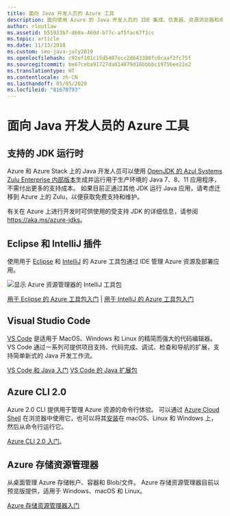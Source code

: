 ```yaml
---
title: 面向 Java 开发人员的 Azure 工具
description: 面向使用 Azure 的 Java 开发人员的 IDE 集成、仿真器、资源浏览器和命令行接口。
author: rloutlaw
ms.assetid: b55923b7-d60a-460d-b77c-af5fac67f1cc
ms.topic: article
ms.date: 11/13/2018
ms.custom: seo-java-july2019
ms.openlocfilehash: c92ef101c15d5407ecc2d643388fc8caaf2fc75f
ms.sourcegitcommit: be67ceba91727da014879d16bbbbc19756ee22e2
ms.translationtype: HT
ms.contentlocale: zh-CN
ms.lasthandoff: 05/05/2020
ms.locfileid: "81670793"
---
```

# <a name="azure-tools-for-java-developers"></a>面向 Java 开发人员的 Azure 工具

## <a name="supported-jdk-runtimes"></a>支持的 JDK 运行时

Azure 和 Azure Stack 上的 Java 开发人员可以使用 [OpenJDK 的 Azul Systems Zulu Enterprise 内部版本](https://www.azul.com/downloads/azure-only/zulu/)生成并运行用于生产环境的 Java 7、8、11 应用程序，不需付出更多的支持成本。 如果目前正通过其他 JDK 运行 Java 应用，请考虑迁移到 Azure 上的 Zulu，以便获取免费支持和维护。

有关在 Azure 上进行开发时可供使用的受支持 JDK 的详细信息，请参阅 <https://aka.ms/azure-jdks>。

## <a name="eclipse-and-intellij-plugins"></a>Eclipse 和 IntelliJ 插件

使用用于 [Eclipse](/azure/developer/java/toolkit-for-eclipse) 和 [IntelliJ](/azure/developer/java/toolkit-for-intellij) 的 Azure 工具包通过 IDE 管理 Azure 资源及部署应用。

![显示 Azure 资源管理器的 IntelliJ 工具包](media/intelliJ-azure-explorer.png)

[用于 Eclipse 的 Azure 工具包入门](/azure/app-service-web/app-service-web-eclipse-create-hello-world-web-app) | [用于 IntelliJ 的 Azure 工具包入门](/azure/app-service-web/app-service-web-intellij-create-hello-world-web-app)

## <a name="visual-studio-code"></a>Visual Studio Code

[VS Code](https://code.visualstudio.com/) 是适用于 MacOS、Windows 和 Linux 的精简而强大的代码编辑器。 VS Code 通过一系列可提供项目支持、代码完成、调试、检查和导航的扩展，支持简单新式的 Java 开发工作流。

[VS Code 和 Java 入门](https://code.visualstudio.com/docs/java)
[VS Code 的 Java 扩展包](https://code.visualstudio.com/docs/java/extensions)

## <a name="azure-cli-20"></a>Azure CLI 2.0

Azure 2.0 CLI 提供用于管理 Azure 资源的命令行体验。 可以通过 [Azure Cloud Shell](/azure/cloud-shell/overview) 在浏览器中使用它，也可以将其[安装](/cli/azure/install-azure-cli)在 macOS、Linux 和 Windows 上，然后从命令行运行它。

[Azure CLI 2.0 入门](/cli/azure/get-started-with-azure-cli)。

## <a name="azure-storage-explorer"></a>Azure 存储资源管理器

从桌面管理 Azure 存储帐户、容器和 Blob/文件。 Azure 存储资源管理器目前以预览版提供，适用于 Windows、macOS 和 Linux。

[Azure 存储资源管理器入门](/azure/vs-azure-tools-storage-manage-with-storage-explorer)
